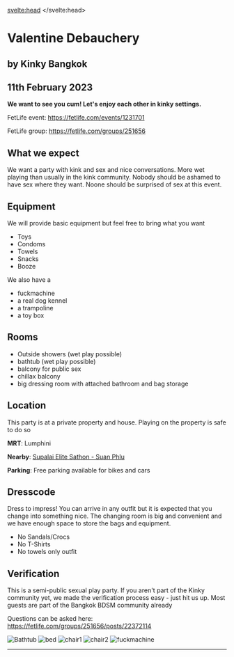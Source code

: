 <script lang="ts">
  import Contact from '$lib/Contact.svelte';
  import Img from '@zerodevx/svelte-img';
  import bathub_small from '$lib/assets/valentinedebauchery/bathtub_small.jpg?run';
  import bed_small from '$lib/assets/valentinedebauchery/bed_small.jpg?run';
  import chair1_small from '$lib/assets/valentinedebauchery/chair1_small.jpg?run';
  import chair2_small from '$lib/assets/valentinedebauchery/chair2_small.jpg?run';
  import fuckmachine_small from '$lib/assets/valentinedebauchery/fuckmachine_small.jpg?run';
</script>

<svelte:head>
	<title>Valentine Debauchery - 11th February 2023</title>
	<meta name="description" content="Kinky BDSM Play Party in Bangkok" />
</svelte:head>

# Valentine Debauchery
## by Kinky Bangkok
## 11th February 2023

**We want to see you cum! Let's enjoy each other in kinky settings.**

FetLife event: https://fetlife.com/events/1231701 

FetLife group: https://fetlife.com/groups/251656

## What we expect

We want a party with kink and sex and nice conversations. More wet playing than usually in the kink community. Nobody should be ashamed to have sex where they want. Noone should be surprised of sex at this event.


## Equipment
We will provide basic equipment but feel free to bring what you want
- Toys
- Condoms
- Towels
- Snacks
- Booze


We also have a
- fuckmachine
- a real dog kennel 
- a trampoline
- a toy box

## Rooms

- Outside showers (wet play possible)
- bathtub (wet play possible)
- balcony for public sex
- chillax balcony
- big dressing room with attached bathroom and bag storage

## Location

This party is at a private property and house. Playing on the property is safe to do so

__MRT__: Lumphini

__Nearby__: [Supalai Elite Sathon - Suan Phlu](https://goo.gl/maps/HCdGJ2KCUm3UK5zN9)

__Parking__: Free parking available for bikes and cars


## Dresscode
Dress to impress!
You can arrive in any outfit but it is expected that you change into something nice.
The changing room is big and convenient and we have enough space to store the bags and equipment.

- No Sandals/Crocs
- No T-Shirts
- No towels only outfit

## Verification
This is a semi-public sexual play party. If you aren't part of the Kinky community yet, we made the verification process easy - just hit us up. Most guests are part of the Bangkok BDSM community already


Questions can be asked here:
https://fetlife.com/groups/251656/posts/22372114


<Img src={bathub_small} alt="Bathtub" />
<Img src={bed_small} alt="bed" />
<Img src={chair1_small} alt="chair1" />
<Img src={chair2_small} alt="chair2" />
<Img src={fuckmachine_small} alt="fuckmachine" />



<hr>

<Contact />